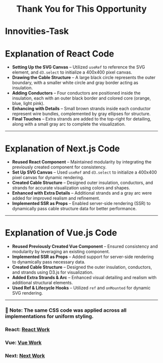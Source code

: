 <h1 align="center">Thank You for This Opportunity</h1>  

# Innovities-Task

# Explanation of React Code
- **Setting Up the SVG Canvas** – Utilized `useRef` to reference the SVG element, and `d3.select` to initialize a 400x400 pixel canvas.  
- **Drawing the Cable Structure** – A large black circle represents the outer boundary, with a smaller white circle and gray border acting as insulation.  
- **Adding Conductors** – Four conductors are positioned inside the insulation, each with an outer black border and colored core (orange, blue, light pink).  
- **Enhancing with Details** – Small brown strands inside each conductor represent wire bundles, complemented by gray ellipses for structure.  
- **Final Touches** – Extra strands are added to the top-right for detailing, along with a small gray arc to complete the visualization.  

---

# Explanation of Next.js Code
- **Reused React Component** – Maintained modularity by integrating the previously created component for consistency.  
- **Set Up SVG Canvas** – Used `useRef` and `d3.select` to initialize a 400x400 pixel canvas for dynamic rendering.  
- **Created Cable Structure** – Designed outer insulation, conductors, and strands for accurate visualization using colors and shapes.  
- **Enhanced with Extra Details** – Additional strands and a gray arc were added for improved realism and refinement.  
- **Implemented SSR as Props** – Enabled server-side rendering (SSR) to dynamically pass cable structure data for better performance.  

---

# Explanation of Vue.js Code
- **Reused Previously Created Vue Component** – Ensured consistency and modularity by leveraging an existing component.  
- **Implemented SSR as Props** – Added support for server-side rendering to dynamically pass necessary data.  
- **Created Cable Structure** – Designed the outer insulation, conductors, and strands using D3.js for visualization.  
- **Added Extra Strands & Arc** – Enhanced visual detailing and realism with additional structural elements.  
- **Used Ref & Lifecycle Hooks** – Utilized `ref` and `onMounted` for dynamic SVG rendering.  

---

### 📌 **Note:** The same CSS code was applied across all implementations for uniform styling.


### React: [React Work](https://react-work-innovites.vercel.app/)  
### Vue: [Vue Work](https://vue-work-innovites.vercel.app/)  
### Next: [Next Work](https://next-work-innovites.vercel.app/)  

